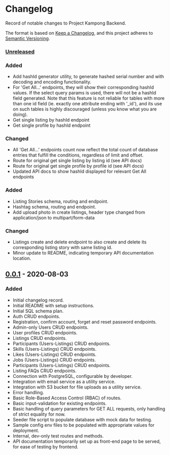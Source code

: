 # Changelog

Record of notable changes to Project Kampong Backend.

The format is based on [Keep a Changelog](https://keepachangelog.com/en/1.0.0/),
and this project adheres to [Semantic Versioning](https://semver.org/spec/v2.0.0.html).

### [Unreleased]

### Added

- Add hashId generator utility, to generate hashed serial number and with decoding and encoding functionality.
- For 'Get All...' endpoints, they will show their corresponding hashId values. If the select query params is used, there will not be a hashId field generated. Note that this feature is not reliable for tables with more than one id field (ie. exactly one attribute ending with '\_id'), and its use on such tables is highly discouraged (unless you know what you are doing).
- Get single listing by hashId endpoint
- Get single profile by hashId endpoint

### Changed

- All 'Get All...' endpoints count now reflect the total count of database entries that fulfill the conditions, regardless of limit and offset.
- Route for original get single listing by listing id (see API docs)
- Route for original get single profile by profile id (see API docs)
- Updated API docs to show hashId displayed for relevant Get All endpoints

### Added

- Listing Stories schema, routing and endpoint.
- Hashtag schema, routing and endpoint.
- Add upload photo in create listings, header type changed from application/json to multipart/form-data

### Changed

- Listings create and delete endpoint to also create and delete its corresponding listing story with same listing id.
- Minor update to README, indicating temporary API documentation location.

## [0.0.1] - 2020-08-03

### Added

- Initial changelog record.
- Initial README with setup instructions.
- Initial SQL schema plan.
- Auth CRUD endpoints.
- Registration, confirm account, forget and reset password endpoints.
- Admin-only Users CRUD endpoints.
- User profiles CRUD endpoints.
- Listings CRUD endpoints.
- Participants (Users-Listings) CRUD endpoints.
- Skills (Users-Listings) CRUD endpoints.
- Likes (Users-Listings) CRUD endpoints.
- Jobs (Users-Listings) CRUD endpoints.
- Participants (Users-Listings) CRUD endpoints.
- Listing FAQs CRUD endpoints.
- Connection with PostgreSQL, configurable by developer.
- Integration with email service as a utility service.
- Integration with S3 bucket for file uploads as a utility service.
- Error handling.
- Basic Role-Based Access Control (RBAC) of routes.
- Basic input-validation for existing endpoints.
- Basic handling of query parameters for GET ALL requests, only handling of strict equality for now.
- Seeder file script to populate database with mock data for testing.
- Sample config env files to be populated with appropriate values for deployment.
- Internal, dev-only test routes and methods.
- API documentation temporarily set up as front-end page to be served, for ease of testing by frontend.

[unreleased]: https://github.com/Project-Kampong/kampong-backend/compare/v0.0.1...HEAD
[0.0.1]: https://github.com/Project-Kampong/kampong-backend/releases/tag/v0.0.1
